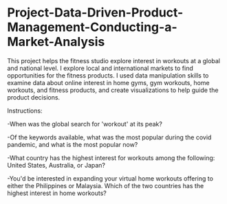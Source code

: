 # Project-Data-Driven-Product-Management-Conducting-a-Market-Analysis
This project helps the fitness studio explore interest in workouts at a global and national level.
I explore local and international markets to find opportunities for the fitness products. I used data manipulation skills to examine data about online interest in home gyms, gym workouts, home workouts, and fitness products, and create visualizations to help guide the product decisions.

Instructions:

-When was the global search for 'workout' at its peak? 

-Of the keywords available, what was the most popular during the covid pandemic, and what is the most popular now?

-What country has the highest interest for workouts among the following: United States, Australia, or Japan? 

-You'd be interested in expanding your virtual home workouts offering to either the Philippines or Malaysia. Which of the two countries has the highest interest in home workouts?
